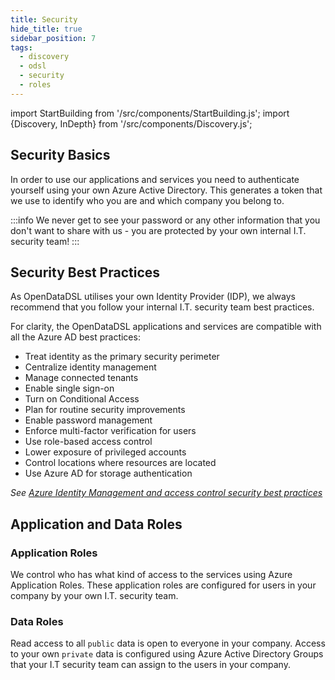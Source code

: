 ```yaml
---
title: Security
hide_title: true
sidebar_position: 7
tags:
  - discovery
  - odsl
  - security
  - roles
---
```

import StartBuilding from '/src/components/StartBuilding.js';
import {Discovery, InDepth} from '/src/components/Discovery.js';

<Discovery title="Security" text="This discovery guide gives an overview of how security (authentication and authorisation) is handled with information about security basics and recommendations, including system users, roles and other best practices." />

## Security Basics
In order to use our applications and services you need to authenticate yourself using your own Azure Active Directory.
This generates a token that we use to identify who you are and which company you belong to.

:::info
We never get to see your password or any other information that you don't want to share with us - you are protected by your own internal I.T. security team!
:::

<InDepth href="/docs/it/security" />

## Security Best Practices
As OpenDataDSL utilises your own Identity Provider (IDP), we always recommend that you follow your internal I.T. security team best practices.

For clarity, the OpenDataDSL applications and services are compatible with all the Azure AD best practices:
* Treat identity as the primary security perimeter
* Centralize identity management
* Manage connected tenants
* Enable single sign-on
* Turn on Conditional Access
* Plan for routine security improvements
* Enable password management
* Enforce multi-factor verification for users
* Use role-based access control
* Lower exposure of privileged accounts
* Control locations where resources are located
* Use Azure AD for storage authentication

*See [Azure Identity Management and access control security best practices](https://docs.microsoft.com/en-us/azure/security/fundamentals/identity-management-best-practices)*

## Application and Data Roles
### Application Roles
We control who has what kind of access to the services using Azure Application Roles.
These application roles are configured for users in your company by your own I.T. security team.

### Data Roles
Read access to all `public` data is open to everyone in your company.
Access to your own `private` data is configured using Azure Active Directory Groups that your I.T security team can assign to the users in your company.

<InDepth href="/docs/it/security" />

